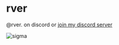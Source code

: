 # rver
@rver. on discord
or [join my discord server](https://discord.gg/UVgDckmQBR)

![sigma](https://tenor.com/view/silly-silly-faces-black-man-black-guy-smiling-gif-16361964)
